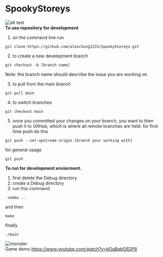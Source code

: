 # SpookyStoreys
![alt text](https://i.imgur.com/1yknMQ8.png)
<br/>
**To use repository for development**
1. on the command line run
```
git clone https://github.com/alexchung1233/SpookyStoreys.git
```
2. to create a new development branch
```
git checkout -b [branch name]
```
Note: the branch name should describe the issue you are working on

3. to pull from the main branch
```
git pull main
```
4. to switch branches
```
git checkout main
```

5. once you committed your changes on your branch, you want to then push it to GitHub, which is where all remote branches are held.
for first time push do this
```
git push --set-upstream origin [branch your working with]
```
for general usage
```
git push
```

**To run for development enviorment.**

1. first delete the Debug directory
2. create a Debug directory
3. run this command
```
 cmake ..
```
and then
```
make
```
finally
```
./main
```

![monster](https://i.imgur.com/twIzp6u.png)
<br/>
Game demo
https://www.youtube.com/watch?v=bOaBqbG62P8
